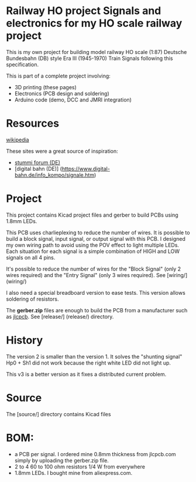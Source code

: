 # Railway HO project Signals and electronics for my HO scale railway project

This is my own project for building model railway HO scale (1:87) Deutsche Bundesbahn (DB) style Era III (1945-1970) Train Signals following this specification.

This is part of a complete project involving:

- 3D printing (these pages)
- Electronics (PCB design and soldering)
- Arduino code (demo, DCC and JMRI integration)

# Resources

[wikipedia](https://en.wikipedia.org/wiki/Railway_signals_in_Germany)

These sites were a great source of inspiration:
* [stummi forum (DE)](https://www.stummiforum.de/t174376f21-Viessman-Signalbr-cke-mit-Arduino-gesteuert.html)
* [digital bahn (DE)] (https://www.digital-bahn.de/info_kompo/signale.htm)

# Project

This project contains Kicad project files and gerber to build PCBs using 1.8mm LEDs.

This PCB uses charlieplexing to reduce the number of wires. It is possible to build a block signal, input signal, or output signal with this PCB.
I designed my own wiring path to avoid using the POV effect to light multiple LEDs. Each situation for each signal is a simple combination of HIGH and LOW signals on all 4 pins.

It's possible to reduce the number of wires for the "Block Signal" (only 2 wires required) and the "Entry Signal" (only 3 wires required). See [wiring/] (wiring/)

I also need a special breadboard version to ease tests. This version allows soldering of resistors.

The **gerber.zip** files are enough to build the PCB from a manufacturer such as [jlcpcb](https://jlcpcb.com/). See [release/] (release/) directory.

# History

The version 2 is smaller than the version 1.
It solves the "shunting signal" Hp0 + Sh1 did not work because the right white LED did not light up.

This v3 is a better version as it fixes a distributed current problem.

# Source

The [source/] directory contains Kicad files

# BOM:
* a PCB per signal. I ordered mine 0.8mm thickness from jlcpcb.com simply by uploading the gerber.zip file.
* 2 to 4 60 to 100 ohm resistors 1/4 W from everywhere
* 1.8mm LEDs. I bought mine from aliexpress.com.
